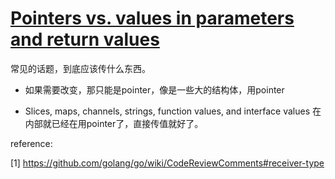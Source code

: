 # [Pointers vs. values in parameters and return values](https://stackoverflow.com/questions/23542989/pointers-vs-values-in-parameters-and-return-values)

常见的话题，到底应该传什么东西。



- 如果需要改变，那只能是pointer，像是一些大的结构体，用pointer

- Slices, maps, channels, strings, function values, and interface values 在内部就已经在用pointer了，直接传值就好了。

reference:

[1] https://github.com/golang/go/wiki/CodeReviewComments#receiver-type

